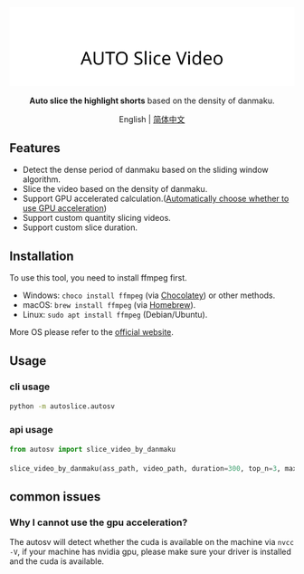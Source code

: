 <div align="center">
  <picture>
    <source media="(prefers-color-scheme: dark)" srcset="assets/headerDark.svg" />
    <img src="assets/headerLight.svg" alt="auto-slice-video" />
  </picture>

**Auto slice the highlight shorts** based on the density of danmaku.

English | [简体中文](./README-zh.md)

</div>

## Features

- Detect the dense period of danmaku based on the sliding window algorithm.
- Slice the video based on the density of danmaku.
- Support GPU accelerated calculation.([Automatically choose whether to use GPU acceleration](#why-i-cannot-use-the-gpu-acceleration))
- Support custom quantity slicing videos.
- Support custom slice duration.

## Installation

To use this tool, you need to install ffmpeg first.

- Windows: `choco install ffmpeg` (via [Chocolatey](https://chocolatey.org/)) or other methods.
- macOS: `brew install ffmpeg` (via [Homebrew](https://brew.sh/)).
- Linux: `sudo apt install ffmpeg` (Debian/Ubuntu). 

More OS please refer to the [official website](https://ffmpeg.org/download.html).

## Usage

### cli usage

```bash
python -m autoslice.autosv
```

### api usage

```python
from autosv import slice_video_by_danmaku

slice_video_by_danmaku(ass_path, video_path, duration=300, top_n=3, max_overlap=60, step=1)
```

## common issues

### Why I cannot use the gpu acceleration?

The autosv will detect whether the cuda is available on the machine via `nvcc -V`, if your machine has nvidia gpu, please make sure your driver is installed and the cuda is available.
